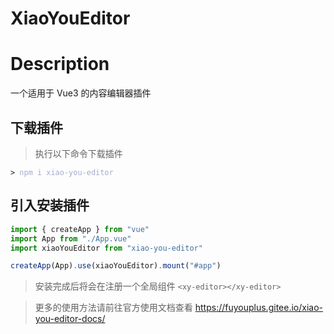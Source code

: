 # XiaoYouEditor

# Description

一个适用于 Vue3 的内容编辑器插件

## 下载插件

> 执行以下命令下载插件

<div class="language-sh"><pre><code><span class="line"><span style="color:var(--vt-c-green);">&gt;</span> <span style="color:#A6ACCD;">npm i xiao-you-editor</span></span></code></pre></div>

## 引入安装插件

```js
import { createApp } from "vue"
import App from "./App.vue"
import xiaoYouEditor from "xiao-you-editor"

createApp(App).use(xiaoYouEditor).mount("#app")
```

> 安装完成后将会在注册一个全局组件 `<xy-editor></xy-editor>`

> 更多的使用方法请前往官方使用文档查看 https://fuyouplus.gitee.io/xiao-you-editor-docs/
